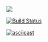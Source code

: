 <a href="https://codeclimate.com/github/codeclimate/codeclimate/maintainability"><img src="https://api.codeclimate.com/v1/badges/a99a88d28ad37a79dbf6/maintainability" /></a>

[![Build Status](https://travis-ci.org/SpaceMarabu/frontend-project-lvl1.svg?branch=master)](https://travis-ci.org/SpaceMarabu/frontend-project-lvl1)

[![asciicast](https://asciinema.org/a/n6WXFRKytjGRkZwT7QuIfJnzO.svg)](https://asciinema.org/a/n6WXFRKytjGRkZwT7QuIfJnzO)
